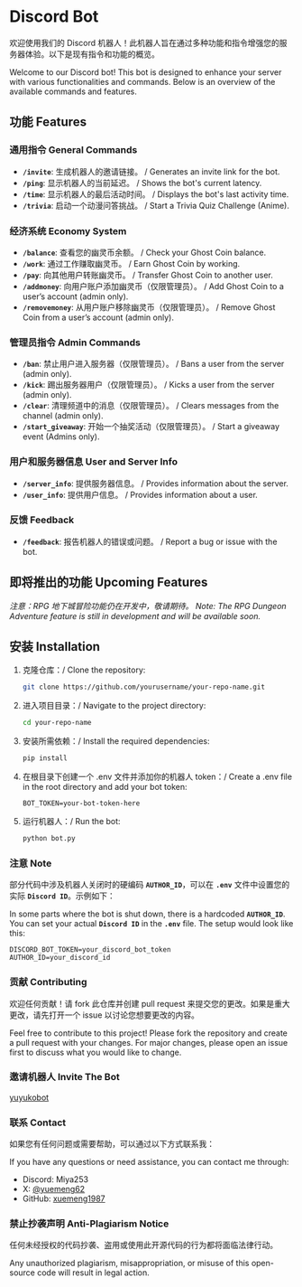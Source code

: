 # Discord Bot

欢迎使用我们的 Discord 机器人！此机器人旨在通过多种功能和指令增强您的服务器体验。以下是现有指令和功能的概览。

Welcome to our Discord bot! This bot is designed to enhance your server with various functionalities and commands. Below is an overview of the available commands and features.

## **功能 Features**

### **通用指令 General Commands**
- **`/invite`**: 生成机器人的邀请链接。 / Generates an invite link for the bot.
- **`/ping`**: 显示机器人的当前延迟。 / Shows the bot's current latency.
- **`/time`**: 显示机器人的最后活动时间。 / Displays the bot's last activity time.
- **`/trivia`**: 启动一个动漫问答挑战。 / Start a Trivia Quiz Challenge (Anime).

### **经济系统 Economy System**
- **`/balance`**: 查看您的幽灵币余额。 / Check your Ghost Coin balance.
- **`/work`**: 通过工作赚取幽灵币。 / Earn Ghost Coin by working.
- **`/pay`**: 向其他用户转账幽灵币。 / Transfer Ghost Coin to another user.
- **`/addmoney`**: 向用户账户添加幽灵币（仅限管理员）。 / Add Ghost Coin to a user’s account (admin only).
- **`/removemoney`**: 从用户账户移除幽灵币（仅限管理员）。 / Remove Ghost Coin from a user’s account (admin only).

### **管理员指令 Admin Commands**
- **`/ban`**: 禁止用户进入服务器（仅限管理员）。 / Bans a user from the server (admin only).
- **`/kick`**: 踢出服务器用户（仅限管理员）。 / Kicks a user from the server (admin only).
- **`/clear`**: 清理频道中的消息（仅限管理员）。 / Clears messages from the channel (admin only).
- **`/start_giveaway`**: 开始一个抽奖活动（仅限管理员）。 / Start a giveaway event (Admins only).

### **用户和服务器信息 User and Server Info**
- **`/server_info`**: 提供服务器信息。 / Provides information about the server.
- **`/user_info`**: 提供用户信息。 / Provides information about a user.

### **反馈 Feedback**
- **`/feedback`**: 报告机器人的错误或问题。 / Report a bug or issue with the bot.

## **即将推出的功能 Upcoming Features**
*注意：RPG 地下城冒险功能仍在开发中，敬请期待。*
*Note: The RPG Dungeon Adventure feature is still in development and will be available soon.*

## **安装 Installation**

1. 克隆仓库：/ Clone the repository:
   ```bash
   git clone https://github.com/yourusername/your-repo-name.git
   ```
2. 进入项目目录：/ Navigate to the project directory:
   ```bash
   cd your-repo-name
   ```
3. 安装所需依赖：/ Install the required dependencies:
   ```bash
   pip install
   ```
4. 在根目录下创建一个 .env 文件并添加你的机器人 token：/ Create a .env file in the root directory and add your bot token:
   ```env
   BOT_TOKEN=your-bot-token-here
   ```
5. 运行机器人：/ Run the bot:
   ```bash
   python bot.py
   ```

### **注意 Note**
部分代码中涉及机器人关闭时的硬编码 **`AUTHOR_ID`**，可以在 **`.env`** 文件中设置您的实际 **`Discord ID`**。示例如下：

In some parts where the bot is shut down, there is a hardcoded **`AUTHOR_ID`**. You can set your actual **`Discord ID`** in the **`.env`** file. The setup would look like this:
```env
DISCORD_BOT_TOKEN=your_discord_bot_token
AUTHOR_ID=your_discord_id
```
### **贡献 Contributing**
欢迎任何贡献！请 fork 此仓库并创建 pull request 来提交您的更改。如果是重大更改，请先打开一个 issue 以讨论您想要更改的内容。

Feel free to contribute to this project! Please fork the repository and create a pull request with your changes. For major changes, please open an issue first to discuss what you would like to change.

### **邀请机器人 Invite The Bot**
[yuyukobot](https://discord.com/oauth2/authorize?client_id=852046004550238258&permissions=15&scope=bot)

### **联系 Contact**
如果您有任何问题或需要帮助，可以通过以下方式联系我：

If you have any questions or need assistance, you can contact me through:

- Discord: Miya253
- X: [@yuemeng62](https://x.com/yuemeng200)
- GitHub: [xuemeng1987](https://github.com/xuemeng1987)

### **禁止抄袭声明 Anti-Plagiarism Notice**
任何未经授权的代码抄袭、盗用或使用此开源代码的行为都将面临法律行动。

Any unauthorized plagiarism, misappropriation, or misuse of this open-source code will result in legal action.
